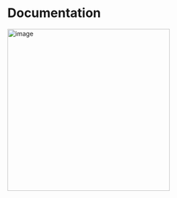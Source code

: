 # Documentation

<img width="365" alt="image" src="https://github.com/ynov-2023-m1-team-8/Documentation/assets/71017446/c5442df1-d75f-494a-a1c3-9a2f53633548">

